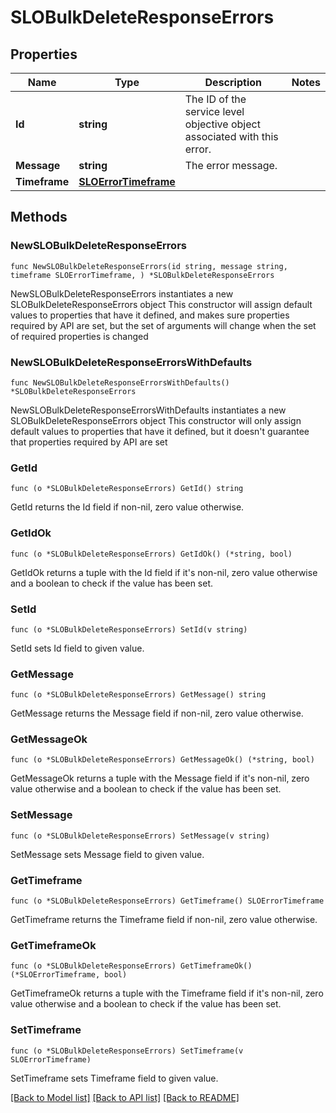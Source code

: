 # SLOBulkDeleteResponseErrors

## Properties

Name | Type | Description | Notes
------------ | ------------- | ------------- | -------------
**Id** | **string** | The ID of the service level objective object associated with this error. | 
**Message** | **string** | The error message. | 
**Timeframe** | [**SLOErrorTimeframe**](SLOErrorTimeframe.md) |  | 

## Methods

### NewSLOBulkDeleteResponseErrors

`func NewSLOBulkDeleteResponseErrors(id string, message string, timeframe SLOErrorTimeframe, ) *SLOBulkDeleteResponseErrors`

NewSLOBulkDeleteResponseErrors instantiates a new SLOBulkDeleteResponseErrors object
This constructor will assign default values to properties that have it defined,
and makes sure properties required by API are set, but the set of arguments
will change when the set of required properties is changed

### NewSLOBulkDeleteResponseErrorsWithDefaults

`func NewSLOBulkDeleteResponseErrorsWithDefaults() *SLOBulkDeleteResponseErrors`

NewSLOBulkDeleteResponseErrorsWithDefaults instantiates a new SLOBulkDeleteResponseErrors object
This constructor will only assign default values to properties that have it defined,
but it doesn't guarantee that properties required by API are set

### GetId

`func (o *SLOBulkDeleteResponseErrors) GetId() string`

GetId returns the Id field if non-nil, zero value otherwise.

### GetIdOk

`func (o *SLOBulkDeleteResponseErrors) GetIdOk() (*string, bool)`

GetIdOk returns a tuple with the Id field if it's non-nil, zero value otherwise
and a boolean to check if the value has been set.

### SetId

`func (o *SLOBulkDeleteResponseErrors) SetId(v string)`

SetId sets Id field to given value.


### GetMessage

`func (o *SLOBulkDeleteResponseErrors) GetMessage() string`

GetMessage returns the Message field if non-nil, zero value otherwise.

### GetMessageOk

`func (o *SLOBulkDeleteResponseErrors) GetMessageOk() (*string, bool)`

GetMessageOk returns a tuple with the Message field if it's non-nil, zero value otherwise
and a boolean to check if the value has been set.

### SetMessage

`func (o *SLOBulkDeleteResponseErrors) SetMessage(v string)`

SetMessage sets Message field to given value.


### GetTimeframe

`func (o *SLOBulkDeleteResponseErrors) GetTimeframe() SLOErrorTimeframe`

GetTimeframe returns the Timeframe field if non-nil, zero value otherwise.

### GetTimeframeOk

`func (o *SLOBulkDeleteResponseErrors) GetTimeframeOk() (*SLOErrorTimeframe, bool)`

GetTimeframeOk returns a tuple with the Timeframe field if it's non-nil, zero value otherwise
and a boolean to check if the value has been set.

### SetTimeframe

`func (o *SLOBulkDeleteResponseErrors) SetTimeframe(v SLOErrorTimeframe)`

SetTimeframe sets Timeframe field to given value.



[[Back to Model list]](../README.md#documentation-for-models) [[Back to API list]](../README.md#documentation-for-api-endpoints) [[Back to README]](../README.md)


